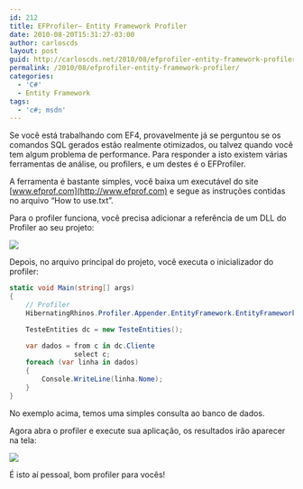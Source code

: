 ```yaml
---
id: 212
title: EFProfiler– Entity Framework Profiler
date: 2010-08-20T15:31:27-03:00
author: carloscds
layout: post
guid: http://carloscds.net/2010/08/efprofiler-entity-framework-profiler/
permalink: /2010/08/efprofiler-entity-framework-profiler/
categories:
  - 'C#'
  - Entity Framework
tags:
  - 'c#; msdn'
---
```

Se você está trabalhando com EF4, provavelmente já se perguntou se os comandos SQL gerados estão realmente otimizados, ou talvez quando você tem algum problema de performance. Para responder a isto existem várias ferramentas de análise, ou profilers, e um destes é o EFProfiler.

A ferramenta é bastante simples, você baixa um executável do site [www.efprof.com](http://www.efprof.com) e segue as instruções contidas no arquivo “How to use.txt”.

Para o profiler funciona, você precisa adicionar a referência de um DLL do Profiler ao seu projeto: 

![]( wp-content/uploads/2010/08/image2.png)

Depois, no arquivo principal do projeto, você executa o inicializador do profiler:

```csharp
static void Main(string[] args)
{
    // Profiler
    HibernatingRhinos.Profiler.Appender.EntityFramework.EntityFrameworkProfiler.Initialize();

    TesteEntities dc = new TesteEntities();

    var dados = from c in dc.Cliente
                select c;
    foreach (var linha in dados)
    {
        Console.WriteLine(linha.Nome);
    }
}
```

No exemplo acima, temos uma simples consulta ao banco de dados.

Agora abra o profiler e execute sua aplicação, os resultados irão aparecer na tela:

![]( wp-content/uploads/2010/08/image_thumb4.png)

É isto aí pessoal, bom profiler para vocês!
